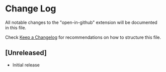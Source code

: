 # Change Log

All notable changes to the "open-in-github" extension will be documented in this file.

Check [Keep a Changelog](http://keepachangelog.com/) for recommendations on how to structure this file.

## [Unreleased]

- Initial release